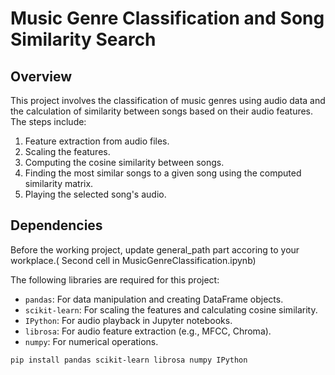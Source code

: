 # Music Genre Classification and Song Similarity Search

## Overview

This project involves the classification of music genres using audio data and the calculation of similarity between songs based on their audio features. The steps include:
1. Feature extraction from audio files.
2. Scaling the features.
3. Computing the cosine similarity between songs.
4. Finding the most similar songs to a given song using the computed similarity matrix.
5. Playing the selected song's audio.


## Dependencies
Before the working project, update general_path part accoring to your workplace.( Second cell in MusicGenreClassification.ipynb)  

The following libraries are required for this project:

- `pandas`: For data manipulation and creating DataFrame objects.
- `scikit-learn`: For scaling the features and calculating cosine similarity.
- `IPython`: For audio playback in Jupyter notebooks.
- `librosa`: For audio feature extraction (e.g., MFCC, Chroma).
- `numpy`: For numerical operations.
```bash
pip install pandas scikit-learn librosa numpy IPython






